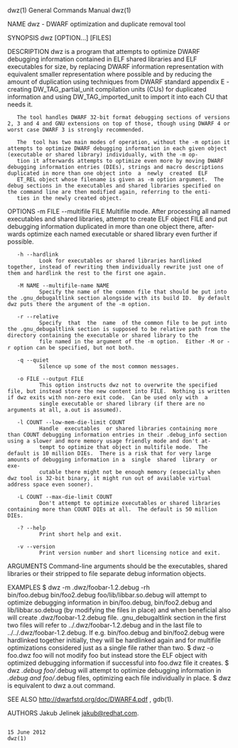 dwz(1)                                                                                     General Commands Manual                                                                                     dwz(1)

NAME
       dwz - DWARF optimization and duplicate removal tool

SYNOPSIS
       dwz [OPTION...] [FILES]

DESCRIPTION
       dwz  is  a program that attempts to optimize DWARF debugging information contained in ELF shared libraries and ELF executables for size, by replacing DWARF information representation with equivalent
       smaller representation where possible and by reducing the amount of duplication using techniques from DWARF standard appendix E - creating DW_TAG_partial_unit compilation units (CUs) for  duplicated
       information and using DW_TAG_imported_unit to import it into each CU that needs it.

       The tool handles DWARF 32-bit format debugging sections of versions 2, 3 and 4 and GNU extensions on top of those, though using DWARF 4 or worst case DWARF 3 is strongly recommended.

       The  tool has two main modes of operation, without the -m option it attempts to optimize DWARF debugging information in each given object (executable or shared library) individually, with the -m op‐
       tion it afterwards attempts to optimize even more by moving DWARF debugging information entries (DIEs), strings and macro descriptions duplicated in more than one object into  a  newly  created  ELF
       ET_REL object whose filename is given as -m option argument.  The debug sections in the executables and shared libraries specified on the command line are then modified again, referring to the enti‐
       ties in the newly created object.

OPTIONS
       -m FILE --multifile FILE
              Multifile mode.  After processing all named executables and shared libraries, attempt to create ELF object FILE and put debugging information duplicated in more than one object there,  after‐
              wards optimize each named executable or shared library even further if possible.

       -h --hardlink
              Look for executables or shared libraries hardlinked together, instead of rewriting them individually rewrite just one of them and hardlink the rest to the first one again.

       -M NAME --multifile-name NAME
              Specify the name of the common file that should be put into the .gnu_debugaltlink section alongside with its build ID.  By default dwz puts there the argument of the -m option.

       -r --relative
              Specify  that  the  name  of the common file to be put into the .gnu_debugaltlink section is supposed to be relative path from the directory containing the executable or shared library to the
              file named in the argument of the -m option.  Either -M or -r option can be specified, but not both.

       -q --quiet
              Silence up some of the most common messages.

       -o FILE --output FILE
              This option instructs dwz not to overwrite the specified file, but instead store the new content into FILE.  Nothing is written if dwz exits with non-zero exit code.  Can be used only with  a
              single executable or shared library (if there are no arguments at all, a.out is assumed).

       -l COUNT --low-mem-die-limit COUNT
              Handle  executables  or shared libraries containing more than COUNT debugging information entries in their .debug_info section using a slower and more memory usage friendly mode and don't at‐
              tempt to optimize that object in multifile mode.  The default is 10 million DIEs.  There is a risk that for very large amounts of debugging information in a  single  shared  library  or  exe‐
              cutable there might not be enough memory (especially when dwz tool is 32-bit binary, it might run out of available virtual address space even sooner).

       -L COUNT --max-die-limit COUNT
              Don't attempt to optimize executables or shared libraries containing more than COUNT DIEs at all.  The default is 50 million DIEs.

       -? --help
              Print short help and exit.

       -v --version
              Print version number and short licensing notice and exit.

ARGUMENTS
       Command-line arguments should be the executables, shared libraries or their stripped to file separate debug information objects.

EXAMPLES
              $ dwz -m .dwz/foobar-1.2.debug -rh \
                bin/foo.debug bin/foo2.debug foo/lib/libbar.so.debug
       will  attempt  to optimize debugging information in bin/foo.debug, bin/foo2.debug and lib/libbar.so.debug (by modifying the files in place) and when beneficial also will create .dwz/foobar-1.2.debug
       file.  .gnu_debugaltlink section in the first two files will refer to ../.dwz/foobar-1.2.debug and in the last file to ../../.dwz/foobar-1.2.debug.  If e.g.  bin/foo.debug  and  bin/foo2.debug  were
       hardlinked together initially, they will be hardlinked again and for multifile optimizations considered just as a single file rather than two.
              $ dwz -o foo.dwz foo
       will not modify foo but instead store the ELF object with optimized debugging information if successful into foo.dwz file it creates.
              $ dwz *.debug foo/*.debug
       will attempt to optimize debugging information in *.debug and foo/*.debug files, optimizing each file individually in place.
              $ dwz
       is equivalent to dwz a.out command.

SEE ALSO
       http://dwarfstd.org/doc/DWARF4.pdf , gdb(1).

AUTHORS
       Jakub Jelinek <jakub@redhat.com>.

                                                                                                 15 June 2012                                                                                          dwz(1)

